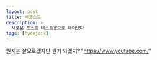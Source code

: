 ```yaml
---
layout: post
title: 새포스트
description: >
  새로운 포스트 테스트용으로 태어났다
tags: [hydejack]
---
```


  뭔지는 잘모르겠지만 뭔가 되겠지?
"https://www.youtube.com/"

